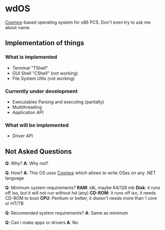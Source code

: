 # wdOS
[Cosmos](https://github.com/CosmosOS/Cosmos)-based operating system for x86 PCS. Don't even try to ask me about name.
## Implementation of things
### What is implemented
- Terminal "TShell"
- GUI Shell "CShell" (not working)
- File System Utils (not working)
### Currently under development
- Executables Parsing and executing (partially)
- Multithreading
- Application API
### What will be implemented
- Driver API
## Not Asked Questions
**Q**: Why?
**A**: Why not?

**Q**: How?
**A**: This OS uses [Cosmos](https://github.com/CosmosOS/Cosmos) which allows to write OSes on any .NET language

**Q**: Minimum system requirements?
**RAM**: idk, maybe 64/128 mb
**Disk**: it runs off iso, but it will not run without hd (any)
**CD-ROM**: it runs off iso, it needs CD-ROM to boot
**CPU**: Pentium or better, it doesn't needs more than 1 core or HT/TB

**Q**: Recomended system requirements?
**A**: Same as minimum

**Q**: Can i make apps or drivers
**A**: No
